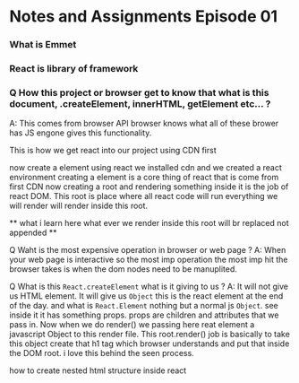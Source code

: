 # Notes and Assignments Episode 01

### What is Emmet

### React is library of framework

### Q How this project or browser get to know that what is this document, .createElement, innerHTML, getElement etc... ?

A: This comes from browser API browser knows what all of these brower has JS engone gives this functionality.

This is how we get react into our project using CDN first

now create a element using react we installed cdn and we created a react environment
creating a element is a core thing of react that is come from first CDN
now creating a root and rendering something inside it is the job of react DOM. This root is place where all react code will run everything we will render will render inside this root.

** what i learn here what ever we render inside this root will br replaced not appended **

Q Waht is the most expensive operation in browser or web page ?
A: When your web page is interactive so the most imp operation the most imp hit the browser takes is when the dom nodes need to be manuplited.

Q What is this `React.createElement` what is it giving to us ?
A: It will not give us HTML element. It will give us `Object` this is the react element at the end of the day. and what is `React.Element` nothing but a normal js `Object`.
see inside it it has something props. props are children and attributes that we pass in.
Now when we do render() we passing here reat element a javascript Object to this render file. This root.render() job is basically to take this object create that h1 tag which browser understands and put that inside the DOM root.
i love this behind the seen process.

how to create nested html structure inside react
